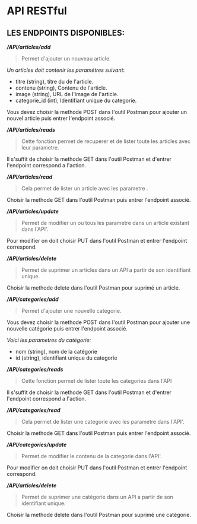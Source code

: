 # API RESTful
## LES ENDPOINTS DISPONIBLES:

***/API/articles/add***

>Permet d'ajouter un nouveau article.

*Un articles doit contenir les paramètres suivant*:

- titre (string), titre du de l'article.
- contenu (string), Contenu de l'article.
- image (string), URL de l'image de l'article.
- categorie_id (int), Identifiant unique du categorie.

Vous devez choisir la methode POST dans l'outil Postman pour ajouter un nouvel article puis entrer l'endpoint associé.

***/API/articles/reads***

>Cette fonction permet de recuperer et de lister toute les articles avec leur parametre.

Il s'suffit de choisir la methode GET dans l'outil Postman et d'entrer l'endpoint correspond a l'action.

***/API/articles/read***

>Cela permet de lister un article avec les parametre .

Choisir la methode GET dans l'outil Postman  puis entrer l'endpoint associé.

***/API/articles/update***

>Permet de modifier un ou tous les parametre dans un article existant dans l'API'.

Pour modifier on doit choisir PUT dans l'outil Postman et entrer l'endpoint correspond.

***/API/articles/delete***

>Permet de suprimer un articles dans un API a partir de son identifiant unique.

Choisir la methode delete dans l'outil Postman pour suprimé un article.

***/API/categories/add***

>Permet d'ajouter une nouvelle categorie.

Vous devez choisir la methode POST dans l'outil Postman pour ajouter une nouvelle catégorie puis entrer l'endpoint associé.

*Voici les parametres du catégorie:*

- nom (string), nom de la catégorie
- id (string), identifiant unique du categorie

***/API/categories/reads***

>Cette fonction permet de lister toute les categories dans l'API

Il s'suffit de choisir la methode GET dans l'outil Postman et d'entrer l'endpoint correspond a l'action.

***/API/categories/read***

>Cela permet de lister une categorie avec les parametre dans l'API'.

Choisir la methode GET dans l'outil Postman  puis entrer l'endpoint associé.

***/API/categories/update***

>Permet de modifier le contenu de la categorie dans l'API'.

Pour modifier on doit choisir PUT dans l'outil Postman et entrer l'endpoint correspond.

***/API/articles/delete***

>Permet de suprimer une catégorie dans un API a partir de son identifiant unique.

Choisir la methode delete dans l'outil Postman pour suprimé une catégorie.

